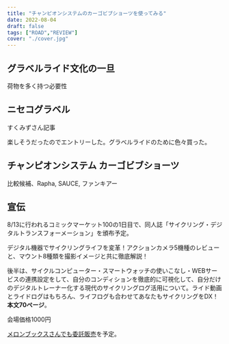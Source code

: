 ```yaml
---
title: "チャンピオンシステムのカーゴビブショーツを使ってみる"
date: 2022-08-04
draft: false
tags: ["ROAD","REVIEW"]
cover: "./cover.jpg"
---
```


## グラベルライド文化の一旦

荷物を多く持つ必要性

## ニセコグラベル

すくみずさん記事

楽しそうだったのでエントリーした。グラベルライドのために色々買った。

## チャンピオンシステム カーゴビブショーツ

比較候補、Rapha, SAUCE, ファンキアー

<!-- textlint-disable -->

## 宣伝

8/13に行われるコミックマーケット100の1日目で、同人誌「サイクリング・デジタルトランスフォーメーション」を頒布予定。

<LinkBox url="https://www.gensobunya.net/c100/" />

デジタル機器でサイクリングライフを変革！アクションカメラ5機種のレビューと、マウント8種類を撮影イメージと共に徹底解説！

後半は、サイクルコンピューター・スマートウォッチの使いこなし・WEBサービスの連携設定をして、自分のコンディションを徹底的に可視化して、自分だけのデジタルトレーナー化する現代のサイクリングログ活用について。ライド動画とライドログはもちろん、ライフログも合わせてあなたもサイクリングをDX！\
**本文70ページ**。

会場価格1000円

[メロンブックスさんでも委託販売](https://www.melonbooks.co.jp/detail/detail.php?product_id=1579831)を予定。

<!-- textlint-enable -->